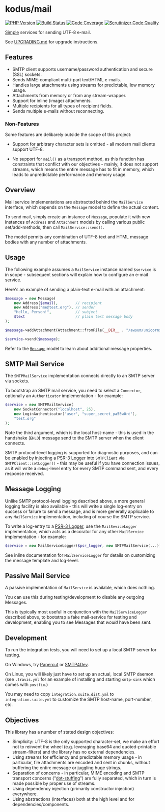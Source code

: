 kodus/mail
==========

[![PHP Version](https://img.shields.io/badge/php-5.6%2B-blue.svg)](https://packagist.org/packages/kodus/mail)
[![Build Status](https://travis-ci.org/kodus/mail.svg?branch=master)](https://travis-ci.org/kodus/mail)
[![Code Coverage](https://scrutinizer-ci.com/g/kodus/mail/badges/coverage.png?b=master)](https://scrutinizer-ci.com/g/kodus/mail/?branch=master)
[![Scrutinizer Code Quality](https://scrutinizer-ci.com/g/kodus/mail/badges/quality-score.png?b=master)](https://scrutinizer-ci.com/g/kodus/mail/?branch=master)

[Simple](#objectives) services for sending UTF-8 e-mail.

See [UPGRADING.md](UPGRADING.md) for upgrade instructions.


## Features

  * SMTP client supports username/password authentication and secure (SSL) sockets.
  * Sends MIME-compliant multi-part text/HTML e-mails.
  * Handles large attachments using streams for predictable, low memory usage.
  * Attachments from memory or from any stream-wrapper.
  * Support for inline (image) attachments.
  * Multiple recipients for all types of recipient fields.
  * Sends multiple e-mails without reconnecting.

### Non-Features

Some features are delibarely outside the scope of this project:

  * Support for arbitrary character sets is omitted - all modern mail clients support UTF-8.

  * No support for `mail()` as a transport method, as this function has constraints that conflict with our
    objectives - mainly, it does not support streams, which means the entire message has to fit in memory,
    which leads to unpredictable performance and memory usage.

## Overview

Mail service implementations are abstracted behind the `MailService` interface, which depends
on the `Message` model to define the actual content.

To send mail, simply create an instance of `Message`, populate it with new instances of `Address`
and `Attachment` models by calling various public set/add-methods, then call `MailService::send()`.

The model permits any combination of UTF-8 text and HTML message bodies with any number of attachments.


## Usage

The following example assumes a `MailService` instance named `$service` is in scope - subsequent sections
will explain how to configure an e-mail service.

Here's an example of sending a plain-text e-mail with an attachment:

```php
$message = new Message(
    new Address($email),        // recipient
    new Address("me@test.org"), // sender
    "Hello, Person!",           // subject
    $text                       // plain text message body
);

$message->addAttachment(Attachment::fromFile(__DIR__ . "/awsum/unicorns.gif"));

$service->send($message);
```

Refer to the [`Message`](src/Message.php) model to learn about additional message properties.


## SMTP Mail Service

The `SMTPMailService` implementation connects directly to an SMTP server via sockets.

To bootstrap an SMTP mail service, you need to select a `Connector`, optionally an `Authenticator`
implementation - for example:

```php
$service = new SMTPMailService(
    new SocketConnector("localhost", 25),
    new LoginAuthenticator("user", "super_secret_pa55w0rd"),
    "test.org"
);
```

Note the third argument, which is the local host-name - this is used in the handshake (`EHLO`) message
send to the SMTP server when the client connects.

SMTP protocol-level logging is supported for diagnostic purposes, and can be enabled by injecting
a [PSR-3 Logger](http://www.php-fig.org/psr/psr-3/) into `SMTPClient` via `SMTPClient::setLogger()` -
this may be useful if you have connection issues, as it will write a `debug`-level entry for every
SMTP command sent, and every response received.


## Message Logging

Unlike SMTP protocol-level logging described above, a more general logging facility is also available -
this will write a single log-entry on success or failure to send a message, and is more generally
applicable to any `MailService` implementation, including of course the SMTP service.

To write a log-entry to a [PSR-3 Logger](http://www.php-fig.org/psr/psr-3/), use the `MailSeviceLogger`
implementation, which acts as a decorator for any other `MailService` implementation - for example:

```php
$service = new MailServiceLogger($psr_logger, new SMTPMailService(...));
```

See inline documentation for `MailServiceLogger` for details on customizing the message template and log-level.


## Passive Mail Service

A passive implementation of `MailService` is available, which does nothing.

You can use this during testing/development to disable any outgoing Messages.

This is typically most useful in conjunction with the `MailServiceLogger` described above, to bootstrap
a fake mail-service for testing and development, enabling you to see Messages that *would* have been sent.


## Development

To run the integration tests, you will need to set up a local SMTP server for testing.

On Windows, try [Papercut](https://papercut.codeplex.com/) or [SMTP4Dev](http://smtp4dev.codeplex.com/).

On Linux, you will likely just have to set up an actual, local SMTP daemon. (see `.travis.yml` for an
example of installing and starting `smtp-sink` which comes with `postfix`.)

You may need to copy `integration.suite.dist.yml` to `integration.suite.yml` to customize the
SMTP host-name, port-number, etc.


<a name="objectives"></a>
## Objectives

This library has a number of stated design objectives:

  * Simplicity: UTF-8 is the only supported character-set, we make an effort not to reinvent the wheel
    (e.g. leveraging base64 and quoted-printable stream-filters) and the library has no external dependencies.
  * Using streams for efficiency and predictable memory usage - in particular, file attachments are
    encoded and sent in chunks, without buffering the entire message or juggling huge strings.
  * Separation of concerns - in particular, MIME encoding and SMTP transport concerns
    ("[dot-stuffing](https://tools.ietf.org/html/rfc5321#section-4.5.2)") are fully separated, which in
    turn is made possible by proper use of streams.
  * Using dependency injection (primarily constructor injection) everywhere.
  * Using abstractions (interfaces) both at the high level and for dependencies/components.
